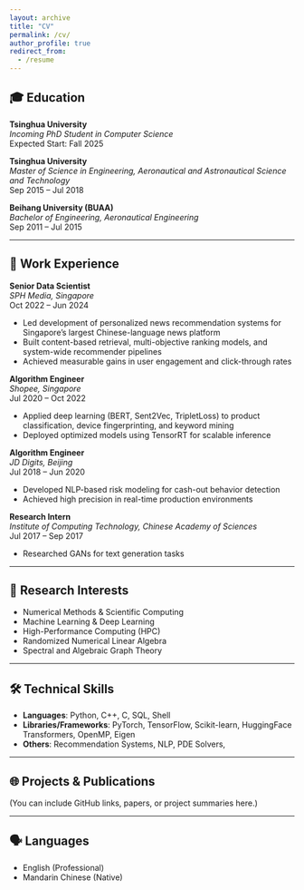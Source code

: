 ```yaml
---
layout: archive
title: "CV"
permalink: /cv/
author_profile: true
redirect_from:
  - /resume
---
```


## 🎓 Education

**Tsinghua University**  
*Incoming PhD Student in Computer Science*  
Expected Start: Fall 2025  

**Tsinghua University**  
*Master of Science in Engineering, Aeronautical and Astronautical Science and Technology*  
Sep 2015 – Jul 2018  

**Beihang University (BUAA)**  
*Bachelor of Engineering, Aeronautical Engineering*  
Sep 2011 – Jul 2015  

---

## 💼 Work Experience

**Senior Data Scientist**  
*SPH Media, Singapore*  
Oct 2022 – Jun 2024  
- Led development of personalized news recommendation systems for Singapore’s largest Chinese-language news platform  
- Built content-based retrieval, multi-objective ranking models, and system-wide recommender pipelines  
- Achieved measurable gains in user engagement and click-through rates  

**Algorithm Engineer**  
*Shopee, Singapore*  
Jul 2020 – Oct 2022  
- Applied deep learning (BERT, Sent2Vec, TripletLoss) to product classification, device fingerprinting, and keyword mining  
- Deployed optimized models using TensorRT for scalable inference  

**Algorithm Engineer**  
*JD Digits, Beijing*  
Jul 2018 – Jun 2020  
- Developed NLP-based risk modeling for cash-out behavior detection  
- Achieved high precision in real-time production environments  

**Research Intern**  
*Institute of Computing Technology, Chinese Academy of Sciences*  
Jul 2017 – Sep 2017  
- Researched GANs for text generation tasks

---

## 🧠 Research Interests

- Numerical Methods & Scientific Computing  
- Machine Learning & Deep Learning  
- High-Performance Computing (HPC)  
- Randomized Numerical Linear Algebra  
- Spectral and Algebraic Graph Theory

---

## 🛠️ Technical Skills

- **Languages**: Python, C++, C, SQL, Shell  
- **Libraries/Frameworks**: PyTorch, TensorFlow, Scikit-learn, HuggingFace Transformers, OpenMP, Eigen  
- **Others**: Recommendation Systems, NLP, PDE Solvers,

---

## 🌐 Projects & Publications

(You can include GitHub links, papers, or project summaries here.)

---

## 🗣️ Languages

- English (Professional)  
- Mandarin Chinese (Native)

